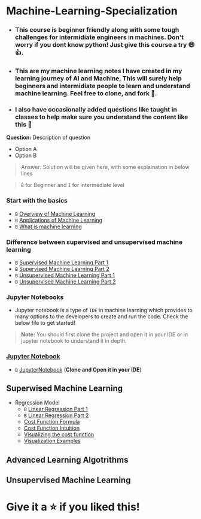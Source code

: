 # Machine-Learning-Specialization 
- ### This course is beginner friendly along with some tough challenges for intermidiate engineers in machines. Don't worry if you dont know python! Just give this course a try 😄👍. 
- ### This are my machine learning notes I have created in my learning journey of AI and Machine, This will surely help beginners and intermidiate people to learn and understand machine learning. Feel free to clone, and fork 🍴.
- ### I also have occasionally added questions like taught in classes  to help make sure you understand the content like this 🙂
**Question:**
Description of question 
- Option A 
- Option B
>  Answer: Solution will be given here, with some explaination in below lines


>  `B` for Beginner and `I` for intermediate level


### Start with the basics
- `B` [Overview of Machine Learning](Basics/Overview.md) 
- `B` [Applications of Machine Learning](Basics/Applications.md)
- `B` [What is machine learning](Basics/MachineLearning.md)

### Difference between supervised and unsupervised machine learning
- `B` [Supervised Machine Learning Part 1](Supervised%20Learning/SupervisedLearning1.md)
- `B` [Supervised Machine Learning Part 2](Supervised%20Learning/SupervisedLearning2.md)
- `B` [Unsupervised Machine Learning Part 1](Unsupervised%20Learning/UnsupervisedLearning1.md)
- `B` [Unsupervised Machine Learning Part 2](Unsupervised%20Learning/UnsupervisedLearning2.md)

### Jupyter Notebooks
- Jupyter notebook is a type of `IDE` in machine learning which provides to many options to the developers to create and run the code. Check the below file to get started! 
> **Note:** You should first clone the project and open it in your IDE or in jupyter notebook to understand it in depth. 
### [Jupyter Notebook](Jupyter%20Notebooks/JupyterNotebook.md)

- `B` [JupyterNotebook](Jupyter%20Notebooks/IntroductiontoJupyterNotebook.ipynb) (**Clone and Open it in your IDE**)


## Superwised Machine Learning
- Regression Model
  - `B` [Linear Regression Part 1](Supervised%20Learning/Regression%20Model/LinearRegressionP1.md)
  - `B` [Linear Regression Part 2](Supervised%20Learning/Regression%20Model/LinearRegressionP2.md)
  - [Cost Function Formula]()
  - [Cost Function Intuition]()
  - [Visualizing the cost function]()
  - [Visualization Examples]()


## Advanced Learning Algotrithms


## Unsupervised Machine Learning




 <!--- Welldone Champ--->
 # Give it a ⭐ if you liked this!
